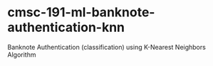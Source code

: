 # cmsc-191-ml-banknote-authentication-knn
Banknote Authentication (classification) using K-Nearest Neighbors Algorithm
